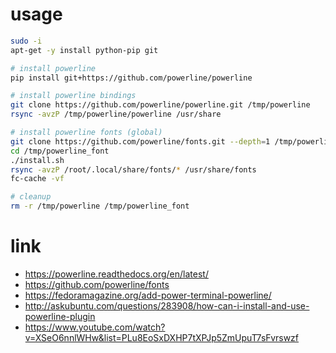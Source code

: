 # usage

```bash
sudo -i
apt-get -y install python-pip git

# install powerline
pip install git+https://github.com/powerline/powerline

# install powerline bindings
git clone https://github.com/powerline/powerline.git /tmp/powerline
rsync -avzP /tmp/powerline/powerline /usr/share

# install powerline fonts (global)
git clone https://github.com/powerline/fonts.git --depth=1 /tmp/powerline_font
cd /tmp/powerline_font
./install.sh
rsync -avzP /root/.local/share/fonts/* /usr/share/fonts
fc-cache -vf

# cleanup
rm -r /tmp/powerline /tmp/powerline_font
```

# link
* https://powerline.readthedocs.org/en/latest/
* https://github.com/powerline/fonts
* https://fedoramagazine.org/add-power-terminal-powerline/
* http://askubuntu.com/questions/283908/how-can-i-install-and-use-powerline-plugin
* https://www.youtube.com/watch?v=XSeO6nnlWHw&list=PLu8EoSxDXHP7tXPJp5ZmUpuT7sFvrswzf
